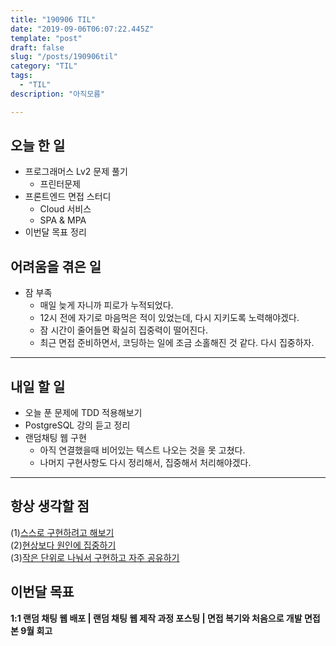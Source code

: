 ```yaml
---
title: "190906 TIL"
date: "2019-09-06T06:07:22.445Z"
template: "post"
draft: false
slug: "/posts/190906til"
category: "TIL"
tags:
  - "TIL"
description: "아직모름"

---
```


## 오늘 한 일

- 프로그래머스 Lv2 문제 풀기
  - 프린터문제
- 프론트엔드 면접 스터디
  - Cloud 서비스
  - SPA & MPA
- 이번달 목표 정리

## 어려움을 겪은 일

- 잠 부족
  - 매일 늦게 자니까 피로가 누적되었다.
  - 12시 전에 자기로 마음먹은 적이 있었는데, 다시 지키도록 노력해야겠다.
  - 잠 시간이 줄어들면 확실히 집중력이 떨어진다.
  - 최근 면접 준비하면서, 코딩하는 일에 조금 소홀해진 것 같다. 다시 집중하자.

---

## 내일 할 일

- 오늘 푼 문제에 TDD 적용해보기
- PostgreSQL 강의 듣고 정리
- 랜덤채팅 웹 구현
  - 아직 연결했을때 비어있는 텍스트 나오는 것을 못 고쳤다.
  - 나머지 구현사항도 다시 정리해서, 집중해서 처리해야겠다.

------



## 항상 생각할 점

(1)<u>스스로 구현하려고 해보기</u> <br>(2)<u>현상보다 원인에 집중하기</u> <br>(3)<u>작은 단위로 나눠서 구현하고 자주 공유하기</u>



## 이번달 목표

**1:1 랜덤 채팅 웹 배포 | 랜덤 채팅 웹 제작 과정 포스팅 | 면접 복기와 처음으로 개발 면접 본 9월 회고**

